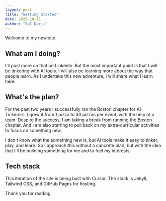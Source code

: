 ```yaml
---
layout: post
title: "Getting Started"
date: 2025-10-11
author: "Sal Darji"
---
```


Welcome to my new site.

## What am I doing?
<!-- This past week I accepted a new position building AI products for higher ed. --> I'll post more on that on LinkedIn. But the most important point is that I will be tinkering with AI tools. I will also be learning more about the way that people learn. As I undertake this new adventure, I will share what I learn here.

## What's the plan?
For the past two years I successfully ran the Boston chapter for AI Tinkerers. I grew it from 1 pizza to 30 pizzas per event, with the help of a team. Despite the success, I am taking a break from running the Boston chapter. And I am also starting to pull back on my extra-curricular activities to focus on something new.

I don't know what the something new is, but AI tools make it easy to tinker, play, and learn. So I approach this without a concrete plan, but with the idea that I'll be building something for me and to fuel my interests.

## Tech stack
This iteration of the site is being built with Cursor. The stack is Jekyll, Tailwind CSS, and GitHub Pages for hosting.

Thank you for reading.